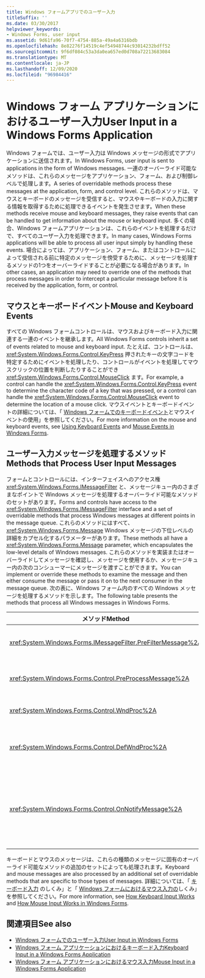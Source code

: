 ```yaml
---
title: Windows フォームアプリでのユーザー入力
titleSuffix: ''
ms.date: 03/30/2017
helpviewer_keywords:
- Windows Forms, user input
ms.assetid: 9d61fa96-70f7-4754-885a-49a4a6316bdb
ms.openlocfilehash: 8e82276f14519c4ef54948744c93014232bdff52
ms.sourcegitcommit: 9f6df084c53a3da0ea657ed0d708a72213683084
ms.translationtype: MT
ms.contentlocale: ja-JP
ms.lasthandoff: 12/09/2020
ms.locfileid: "96984416"
---
```

# <a name="user-input-in-a-windows-forms-application"></a><span data-ttu-id="f4046-102">Windows フォーム アプリケーションにおけるユーザー入力</span><span class="sxs-lookup"><span data-stu-id="f4046-102">User Input in a Windows Forms Application</span></span>
<span data-ttu-id="f4046-103">Windows フォームでは、ユーザー入力は Windows メッセージの形式でアプリケーションに送信されます。</span><span class="sxs-lookup"><span data-stu-id="f4046-103">In Windows Forms, user input is sent to applications in the form of Windows messages.</span></span> <span data-ttu-id="f4046-104">一連のオーバーライド可能なメソッドは、これらのメッセージをアプリケーション、フォーム、および制御レベルで処理します。</span><span class="sxs-lookup"><span data-stu-id="f4046-104">A series of overridable methods process these messages at the application, form, and control level.</span></span> <span data-ttu-id="f4046-105">これらのメソッドは、マウスとキーボードのメッセージを受信すると、マウスやキーボードの入力に関する情報を取得するために処理できるイベントを発生させます。</span><span class="sxs-lookup"><span data-stu-id="f4046-105">When these methods receive mouse and keyboard messages, they raise events that can be handled to get information about the mouse or keyboard input.</span></span> <span data-ttu-id="f4046-106">多くの場合、Windows フォームアプリケーションは、これらのイベントを処理するだけで、すべてのユーザー入力を処理できます。</span><span class="sxs-lookup"><span data-stu-id="f4046-106">In many cases, Windows Forms applications will be able to process all user input simply by handling these events.</span></span> <span data-ttu-id="f4046-107">場合によっては、アプリケーション、フォーム、またはコントロールによって受信される前に特定のメッセージを傍受するために、メッセージを処理するメソッドの1つをオーバーライドすることが必要になる場合があります。</span><span class="sxs-lookup"><span data-stu-id="f4046-107">In other cases, an application may need to override one of the methods that process messages in order to intercept a particular message before it is received by the application, form, or control.</span></span>  
  
## <a name="mouse-and-keyboard-events"></a><span data-ttu-id="f4046-108">マウスとキーボードイベント</span><span class="sxs-lookup"><span data-stu-id="f4046-108">Mouse and Keyboard Events</span></span>  
 <span data-ttu-id="f4046-109">すべての Windows フォームコントロールは、マウスおよびキーボード入力に関連する一連のイベントを継承します。</span><span class="sxs-lookup"><span data-stu-id="f4046-109">All Windows Forms controls inherit a set of events related to mouse and keyboard input.</span></span> <span data-ttu-id="f4046-110">たとえば、コントロールは、 <xref:System.Windows.Forms.Control.KeyPress> 押されたキーの文字コードを特定するためにイベントを処理したり、コントロールがイベントを処理してマウスクリックの位置を判断したりすることができ <xref:System.Windows.Forms.Control.MouseClick> ます。</span><span class="sxs-lookup"><span data-stu-id="f4046-110">For example, a control can handle the <xref:System.Windows.Forms.Control.KeyPress> event to determine the character code of a key that was pressed, or a control can handle the <xref:System.Windows.Forms.Control.MouseClick> event to determine the location of a mouse click.</span></span> <span data-ttu-id="f4046-111">マウスイベントとキーボードイベントの詳細については、「 [Windows フォームでの](mouse-events-in-windows-forms.md)[キーボードイベント](using-keyboard-events.md)とマウスイベントの使用」を参照してください。</span><span class="sxs-lookup"><span data-stu-id="f4046-111">For more information on the mouse and keyboard events, see [Using Keyboard Events](using-keyboard-events.md) and [Mouse Events in Windows Forms](mouse-events-in-windows-forms.md).</span></span>  
  
## <a name="methods-that-process-user-input-messages"></a><span data-ttu-id="f4046-112">ユーザー入力メッセージを処理するメソッド</span><span class="sxs-lookup"><span data-stu-id="f4046-112">Methods that Process User Input Messages</span></span>  
 <span data-ttu-id="f4046-113">フォームとコントロールには、インターフェイスへのアクセス権 <xref:System.Windows.Forms.IMessageFilter> と、メッセージキュー内のさまざまなポイントで Windows メッセージを処理するオーバーライド可能なメソッドのセットがあります。</span><span class="sxs-lookup"><span data-stu-id="f4046-113">Forms and controls have access to the <xref:System.Windows.Forms.IMessageFilter> interface and a set of overridable methods that process Windows messages at different points in the message queue.</span></span> <span data-ttu-id="f4046-114">これらのメソッドにはすべて、 <xref:System.Windows.Forms.Message> Windows メッセージの下位レベルの詳細をカプセル化するパラメーターがあります。</span><span class="sxs-lookup"><span data-stu-id="f4046-114">These methods all have a <xref:System.Windows.Forms.Message> parameter, which encapsulates the low-level details of Windows messages.</span></span> <span data-ttu-id="f4046-115">これらのメソッドを実装またはオーバーライドしてメッセージを確認し、メッセージを使用するか、メッセージキュー内の次のコンシューマーにメッセージを渡すことができます。</span><span class="sxs-lookup"><span data-stu-id="f4046-115">You can implement or override these methods to examine the message and then either consume the message or pass it on to the next consumer in the message queue.</span></span> <span data-ttu-id="f4046-116">次の表に、Windows フォーム内のすべての Windows メッセージを処理するメソッドを示します。</span><span class="sxs-lookup"><span data-stu-id="f4046-116">The following table presents the methods that process all Windows messages in Windows Forms.</span></span>  
  
|<span data-ttu-id="f4046-117">メソッド</span><span class="sxs-lookup"><span data-stu-id="f4046-117">Method</span></span>|<span data-ttu-id="f4046-118">メモ</span><span class="sxs-lookup"><span data-stu-id="f4046-118">Notes</span></span>|  
|------------|-----------|  
|<xref:System.Windows.Forms.IMessageFilter.PreFilterMessage%2A>|<span data-ttu-id="f4046-119">このメソッドは、キューに置かれた (ポストされた) Windows メッセージをアプリケーションレベルでインターセプトします。</span><span class="sxs-lookup"><span data-stu-id="f4046-119">This method intercepts queued (also known as posted) Windows messages at the application level.</span></span>|  
|<xref:System.Windows.Forms.Control.PreProcessMessage%2A>|<span data-ttu-id="f4046-120">このメソッドは、Windows メッセージが処理される前に、フォームとコントロールレベルでインターセプトします。</span><span class="sxs-lookup"><span data-stu-id="f4046-120">This method intercepts Windows messages at the form and control level before they have been processed.</span></span>|  
|<xref:System.Windows.Forms.Control.WndProc%2A>|<span data-ttu-id="f4046-121">このメソッドは、Windows メッセージをフォームおよびコントロールレベルで処理します。</span><span class="sxs-lookup"><span data-stu-id="f4046-121">This method processes Windows messages at the form and control level.</span></span>|  
|<xref:System.Windows.Forms.Control.DefWndProc%2A>|<span data-ttu-id="f4046-122">このメソッドは、Windows メッセージの既定の処理をフォームとコントロールレベルで実行します。</span><span class="sxs-lookup"><span data-stu-id="f4046-122">This method performs the default processing of Windows messages at the form and control level.</span></span> <span data-ttu-id="f4046-123">これにより、ウィンドウの最小限の機能が提供されます。</span><span class="sxs-lookup"><span data-stu-id="f4046-123">This provides the minimal functionality of a window.</span></span>|  
|<xref:System.Windows.Forms.Control.OnNotifyMessage%2A>|<span data-ttu-id="f4046-124">このメソッドは、メッセージが処理された後に、フォームおよびコントロールレベルでメッセージをインターセプトします。</span><span class="sxs-lookup"><span data-stu-id="f4046-124">This method intercepts messages at the form and control level, after they have been processed.</span></span> <span data-ttu-id="f4046-125">このメソッドが呼び出されるようにするには、 <xref:System.Windows.Forms.ControlStyles.EnableNotifyMessage> スタイルビットを設定する必要があります。</span><span class="sxs-lookup"><span data-stu-id="f4046-125">The <xref:System.Windows.Forms.ControlStyles.EnableNotifyMessage> style bit must be set for this method to be called.</span></span>|  
  
 <span data-ttu-id="f4046-126">キーボードとマウスのメッセージは、これらの種類のメッセージに固有のオーバーライド可能なメソッドの追加のセットによっても処理されます。</span><span class="sxs-lookup"><span data-stu-id="f4046-126">Keyboard and mouse messages are also processed by an additional set of overridable methods that are specific to those types of messages.</span></span> <span data-ttu-id="f4046-127">詳細については、「 [キーボード入力](how-keyboard-input-works.md) のしくみ」と「 [Windows フォームにおけるマウス入力の](how-mouse-input-works-in-windows-forms.md)しくみ」を参照してください。</span><span class="sxs-lookup"><span data-stu-id="f4046-127">For more information, see [How Keyboard Input Works](how-keyboard-input-works.md) and [How Mouse Input Works in Windows Forms](how-mouse-input-works-in-windows-forms.md).</span></span>  
  
## <a name="see-also"></a><span data-ttu-id="f4046-128">関連項目</span><span class="sxs-lookup"><span data-stu-id="f4046-128">See also</span></span>

- [<span data-ttu-id="f4046-129">Windows フォームでのユーザー入力</span><span class="sxs-lookup"><span data-stu-id="f4046-129">User Input in Windows Forms</span></span>](user-input-in-windows-forms.md)
- [<span data-ttu-id="f4046-130">Windows フォーム アプリケーションにおけるキーボード入力</span><span class="sxs-lookup"><span data-stu-id="f4046-130">Keyboard Input in a Windows Forms Application</span></span>](keyboard-input-in-a-windows-forms-application.md)
- [<span data-ttu-id="f4046-131">Windows フォーム アプリケーションにおけるマウス入力</span><span class="sxs-lookup"><span data-stu-id="f4046-131">Mouse Input in a Windows Forms Application</span></span>](mouse-input-in-a-windows-forms-application.md)
